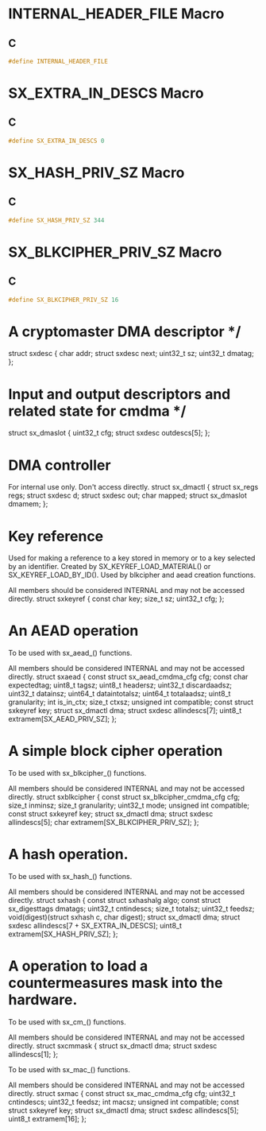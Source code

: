 
# INTERNAL_HEADER_FILE Macro

## C

```c
#define INTERNAL_HEADER_FILE

```

# SX_EXTRA_IN_DESCS Macro

## C

```c
#define SX_EXTRA_IN_DESCS 0

```

# SX_HASH_PRIV_SZ Macro

## C

```c
#define SX_HASH_PRIV_SZ 344

```

# SX_BLKCIPHER_PRIV_SZ Macro

## C

```c
#define SX_BLKCIPHER_PRIV_SZ 16

```

# A cryptomaster DMA descriptor */


struct sxdesc {
char addr;
struct sxdesc next;
uint32_t sz;
uint32_t dmatag;
};


# Input and output descriptors and related state for cmdma */

struct sx_dmaslot {
uint32_t cfg;
struct sxdesc outdescs[5];
};


# DMA controller

 For internal use only. Don't access directly.
struct sx_dmactl {
struct sx_regs regs;
struct sxdesc d;
struct sxdesc out;
char mapped;
struct sx_dmaslot dmamem;
};


# Key reference

 Used for making a reference to a key stored in memory or to a key selected
 by an identifier.
 Created by SX_KEYREF_LOAD_MATERIAL() or SX_KEYREF_LOAD_BY_ID(). Used by blkcipher and
 aead creation functions.

 All members should be considered INTERNAL and may not be accessed directly.
struct sxkeyref {
const char key;
size_t sz;
uint32_t cfg;
};


# An AEAD operation

 To be used with sx_aead_() functions.

 All members should be considered INTERNAL and may not be accessed
 directly.
struct sxaead {
const struct sx_aead_cmdma_cfg cfg;
const char expectedtag;
uint8_t tagsz;
uint8_t headersz;
uint32_t discardaadsz;
uint32_t datainsz;
uint64_t dataintotalsz;
uint64_t totalaadsz;
uint8_t granularity;
int is_in_ctx;
size_t ctxsz;
unsigned int compatible;
const struct sxkeyref key;
struct sx_dmactl dma;
struct sxdesc allindescs[7];
uint8_t extramem[SX_AEAD_PRIV_SZ];
};


# A simple block cipher operation

 To be used with sx_blkcipher_() functions.

 All members should be considered INTERNAL and may not be accessed
 directly.
struct sxblkcipher {
const struct sx_blkcipher_cmdma_cfg cfg;
size_t inminsz;
size_t granularity;
uint32_t mode;
unsigned int compatible;
const struct sxkeyref key;
struct sx_dmactl dma;
struct sxdesc allindescs[5];
char extramem[SX_BLKCIPHER_PRIV_SZ];
};


# A hash operation.

 To be used with sx_hash_() functions.

 All members should be considered INTERNAL and may not be accessed
 directly.
struct sxhash {
const struct sxhashalg algo;
const struct sx_digesttags dmatags;
uint32_t cntindescs;
size_t totalsz;
uint32_t feedsz;
void(digest)(struct sxhash c, char digest);
struct sx_dmactl dma;
struct sxdesc allindescs[7 + SX_EXTRA_IN_DESCS];
uint8_t extramem[SX_HASH_PRIV_SZ];
};


# A operation to load a countermeasures mask into the hardware.

 To be used with sx_cm_() functions.

 All members should be considered INTERNAL and may not be accessed
 directly.
struct sxcmmask {
struct sx_dmactl dma;
struct sxdesc allindescs[1];
};

 To be used with sx_mac_() functions.

 All members should be considered INTERNAL and may not be accessed
 directly.
struct sxmac {
const struct sx_mac_cmdma_cfg cfg;
uint32_t cntindescs;
uint32_t feedsz;
int macsz;
unsigned int compatible;
const struct sxkeyref key;
struct sx_dmactl dma;
struct sxdesc allindescs[5];
uint8_t extramem[16];
};

